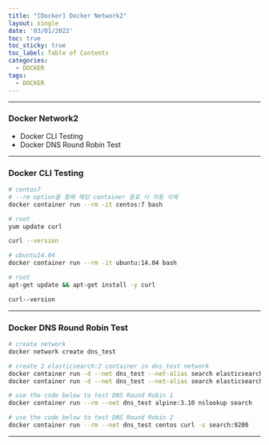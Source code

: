```yaml
---
title: "[Docker] Docker Network2"
layout: single
date: '03/01/2022'
toc: true
toc_sticky: true
toc_label: Table of Contents
categories:
  - DOCKER
tags:
  - DOCKER
---
```


---
### Docker Network2
* Docker CLI Testing
* Docker DNS Round Robin Test

---


### Docker CLI Testing
```bash
# centos7
# --rm option을 통해 해당 container 종료 시 자동 삭제
docker container run --rm -it centos:7 bash

# root
yum update curl

curl --version

# ubuntu14.04
docker container run --rm -it ubuntu:14.04 bash

# root
apt-get update && apt-get install -y curl

curl--version
```
---

### Docker DNS Round Robin Test
```bash
# create network 
docker network create dns_test

# create 2 elasticsearch:2 container in dns_test network
docker container run -d --net dns_test --net-alias search elasticsearch:2
docker container run -d --net dns_test --net-alias search elasticsearch:2

# use the code below to test DNS Round Robin 1
docker container run --rm --net dns_test alpine:3.10 nslookup search

# use the code below to test DNS Round Robin 2
docker container run --rm --net dns_test centos curl -s search:9200
```
---



